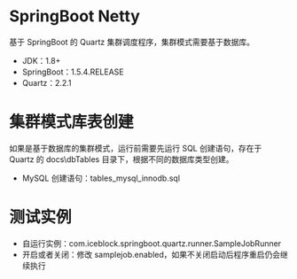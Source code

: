 # SpringBoot Netty
基于 SpringBoot 的 Quartz 集群调度程序，集群模式需要基于数据库。

* JDK：1.8+
* SpringBoot：1.5.4.RELEASE
* Quartz：2.2.1

# 集群模式库表创建
如果是基于数据库的集群模式，运行前需要先运行 SQL 创建语句，存在于 Quartz 的 docs\dbTables 目录下，根据不同的数据库类型创建。

* MySQL 创建语句：tables_mysql_innodb.sql

# 测试实例
* 自运行实例：com.iceblock.springboot.quartz.runner.SampleJobRunner
* 开启或者关闭：修改 samplejob.enabled，如果不关闭启动后程序重启仍会继续执行